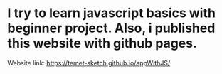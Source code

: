 # I try to learn javascript basics with beginner project. Also, i published this website with github pages.
Website link: https://temet-sketch.github.io/appWithJS/
